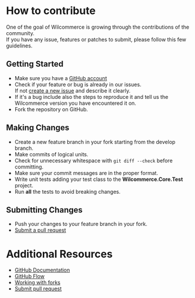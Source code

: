 # How to contribute
One of the goal of Wilcommerce is growing through the contributions of the community.<br/>
If you have any issue, features or patches to submit, please follow this few guidelines.

## Getting Started
- Make sure you have a [GitHub account](https://github.com/join)
- Check if your feature or bug is already in our issues.<br/>
If not [create a new issue](https://github.com/wilcommerce/Wilcommerce.Core/issues) and describe it clearly. 
- If it's a bug include also the steps to reproduce it and tell us the Wilcommerce version you have encountered it on.
- Fork the repository on GitHub.

## Making Changes
- Create a new feature branch in your fork starting from the develop branch.
- Make commits of logical units.
- Check for unnecessary whitespace with ```git diff --check``` before committing.
- Make sure your commit messages are in the proper format.
- Write unit tests adding your test class to the **Wilcommerce.Core.Test** project.
- Run **all** the tests to avoid breaking changes.

## Submitting Changes
- Push your changes to your feature branch in your fork.
- [Submit a pull request](https://github.com/wilcommerce/Wilcommerce.Core/pulls)

# Additional Resources
- [GitHub Documentation](https://help.github.com/)
- [GitHub Flow](https://help.github.com/articles/github-flow/)
- [Working with forks](https://help.github.com/articles/working-with-forks/)
- [Submit pull request](https://help.github.com/articles/proposing-changes-to-your-work-with-pull-requests/)
